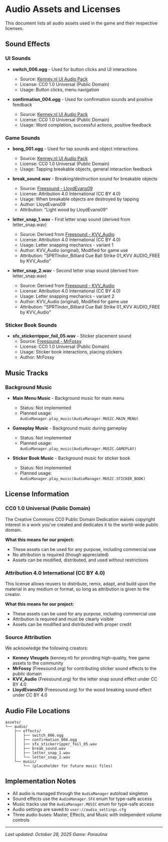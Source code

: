 # Audio Assets and Licenses

This document lists all audio assets used in the game and their respective licenses.

## Sound Effects

### UI Sounds

- **switch_006.ogg** - Used for button clicks and UI interactions
  - Source: [Kenney.nl UI Audio Pack](https://www.kenney.nl/assets/interface-sounds)
  - License: CC0 1.0 Universal (Public Domain)
  - Usage: Button clicks, menu navigation

- **confirmation_004.ogg** - Used for confirmation sounds and positive feedback
  - Source: [Kenney.nl UI Audio Pack](https://www.kenney.nl/assets/interface-sounds)
  - License: CC0 1.0 Universal (Public Domain)
  - Usage: Word completion, successful actions, positive feedback

### Game Sounds

- **bong_001.ogg** - Used for tap sounds and object interactions
  - Source: [Kenney.nl UI Audio Pack](https://www.kenney.nl/assets/interface-sounds)
  - License: CC0 1.0 Universal (Public Domain)
  - Usage: Tapping breakable objects, general interaction feedback
  
- **break_sound.wav** - Breaking/destruction sound for breakable objects
  - Source: [Freesound - LloydEvans09](https://freesound.org/s/185846/)
  - License: Attribution 4.0 International (CC BY 4.0)
  - Usage: When breakable objects are destroyed by tapping
  - Author: LloydEvans09
  - Attribution: "Light wood by LloydEvans09"

- **letter_snap_1.wav** - First letter snap sound (derived from letter_snap.wav)
  - Source: Derived from [Freesound - KVV_Audio](https://freesound.org/s/830221/)
  - License: Attribution 4.0 International (CC BY 4.0)
  - Usage: Letter snapping mechanics - variant 1
  - Author: KVV_Audio (original), Modified for game use
  - Attribution: "SPRTIndor_Billiard Cue Ball Strike 01_KVV AUDIO_FREE by KVV_Audio"

- **letter_snap_2.wav** - Second letter snap sound (derived from letter_snap.wav)
  - Source: Derived from [Freesound - KVV_Audio](https://freesound.org/s/830221/)
  - License: Attribution 4.0 International (CC BY 4.0)
  - Usage: Letter snapping mechanics - variant 2
  - Author: KVV_Audio (original), Modified for game use
  - Attribution: "SPRTIndor_Billiard Cue Ball Strike 01_KVV AUDIO_FREE by KVV_Audio"

### Sticker Book Sounds

- **sfx_stickerripper_foil_05.wav** - Sticker placement sound
  - Source: [Freesound - MrFossy](https://freesound.org/people/MrFossy/sounds/590323/)
  - License: CC0 1.0 Universal (Public Domain)
  - Usage: Sticker book interactions, placing stickers
  - Author: MrFossy

## Music Tracks

### Background Music
- **Main Menu Music** - Background music for main menu
  - Status: Not implemented
  - Planned usage: `AudioManager.play_music(AudioManager.MUSIC.MAIN_MENU)`

- **Gameplay Music** - Background music during gameplay
  - Status: Not implemented
  - Planned usage: `AudioManager.play_music(AudioManager.MUSIC.GAMEPLAY)`

- **Sticker Book Music** - Background music for sticker book
  - Status: Not implemented
  - Planned usage: `AudioManager.play_music(AudioManager.MUSIC.STICKER_BOOK)`

## License Information

### CC0 1.0 Universal (Public Domain)
The Creative Commons CC0 Public Domain Dedication waives copyright interest in a work you've created and dedicates it to the world-wide public domain.

**What this means for our project:**
- These assets can be used for any purpose, including commercial use
- No attribution is required (though appreciated)
- Assets can be modified, distributed, and used without restrictions

### Attribution 4.0 International (CC BY 4.0)
This license allows reusers to distribute, remix, adapt, and build upon the material in any medium or format, so long as attribution is given to the creator.

**What this means for our project:**
- These assets can be used for any purpose, including commercial use
- Attribution is required and must be clearly visible
- Assets can be modified and distributed with proper credit


### Source Attribution
We acknowledge the following creators:
- **Kenney Vleugels** (kenney.nl) for providing high-quality, free game assets to the community
- **MrFossy** (Freesound.org) for contributing sticker sound effects to the public domain
- **KVV_Audio** (Freesound.org) for the letter snap sound effect under CC BY 4.0
- **LloydEvans09** (Freesound.org) for the wood breaking sound effect under CC BY 4.0


## Audio File Locations
```
assets/
└── audio/
    ├── effects/
    │   ├── switch_006.ogg
    │   ├── confirmation_004.ogg
    │   ├── sfx_stickerripper_foil_05.wav
    │   ├── break_sound.wav
    │   ├── letter_snap_1.wav
    │   └── letter_snap_2.wav
    └── music/
        └── (placeholder for future music files)
```

## Implementation Notes
- All audio is managed through the `AudioManager` autoload singleton
- Sound effects use the `AudioManager.SFX` enum for type-safe access
- Music tracks use the `AudioManager.MUSIC` enum for type-safe access
- Audio settings are saved to `user://audio_settings.cfg`
- Three audio buses: Master, Effects, and Music with independent volume controls

---

*Last updated: October 28, 2025*
*Game: Paraulina*
